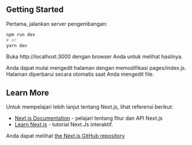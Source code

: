 ## Getting Started

Pertama, jalankan server pengembangan:

```bash
npm run dev
# or
yarn dev
```

Buka http://localhost:3000 dengan browser Anda untuk melihat hasilnya.

Anda dapat mulai mengedit halaman dengan memodifikasi pages/index.js. Halaman diperbarui secara otomatis saat Anda mengedit file.

## Learn More

Untuk mempelajari lebih lanjut tentang Next.js, lihat referensi berikut:

- [Next.js Documentation](https://nextjs.org/docs) - pelajari tentang fitur dan API Next.js
- [Learn Next.js](https://nextjs.org/learn) - tutorial Next.Js interaktif.

Anda dapat melihat [the Next.js GitHub repository](https://github.com/vercel/next.js/)
